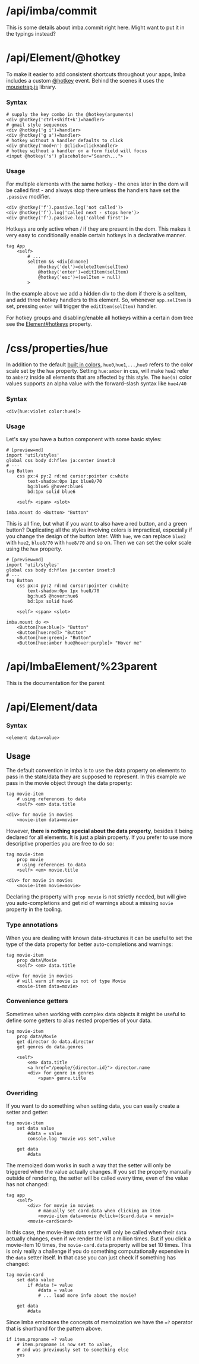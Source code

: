 # /api/imba/commit

This is some details about imba.commit right here. Might want to put it in the typings instead?

# /api/Element/@hotkey

To make it easier to add consistent shortcuts throughout your apps, Imba includes a custom [@hotkey](api) event. Behind the scenes it uses the [mousetrap.js](https://craig.is/killing/mice) library.

### Syntax

```imba
# supply the key combo in the @hotkey(arguments)
<div @hotkey('ctrl+shift+k')=handler>
# gmail style sequences
<div @hotkey('g i')=handler>
<div @hotkey('g a')=handler>
# hotkey without a handler defaults to click
<div @hotkey('mod+n') @click=clickHandler>
# hotkey without a handler on a form field will focus
<input @hotkey('s') placeholder="Search...">
```

### Usage

For multiple elements with the same hotkey - the ones later in the dom will be called first - and always stop there unless the handlers have set the `.passive` modifier.

```imba
<div @hotkey('f').passive.log('not called')>
<div @hotkey('f').log('called next - stops here')>
<div @hotkey('f').passive.log('called first')>
```

Hotkeys are only active when / if they are present in the dom. This makes it very easy to conditionally enable certain hotkeys in a declarative manner.

```imba
tag App
    <self>
        # ...
        selItem && <div[d:none]
            @hotkey('del')=deleteItem(selItem)
            @hotkey('enter')=editItem(selItem)
            @hotkey('esc')=(selItem = null)
        >
```
In the example above we add a hidden div to the dom if there is a selItem, and add three hotkey handlers to this element. So, whenever `app.selItem` is set, pressing `enter` will trigger the `editItem(selItem)` handler.

For hotkey groups and disabling/enable all hotkeys within a certain dom tree see the [Element#hotkeys](api) property.


# /css/properties/hue

In addition to the default [built in colors](/css/colors), `hue0`,`hue1`,`...`,`hue9` refers to the color scale set by the `hue` property. Setting `hue:amber` in css, will make `hue2` refer to `amber2` inside all elements that are affected by this style. The `hue(n)` color values supports an alpha value with the forward-slash syntax like `hue4/40`



### Syntax
```imba
<div[hue:violet color:hue4]>
```

### Usage

Let's say you have a button component with some basic styles:
```imba
# [preview=md]
import 'util/styles'
global css body d:hflex ja:center inset:0
# ---
tag Button
    css px:4 py:2 rd:md cursor:pointer c:white
        text-shadow:0px 1px blue8/70
        bg:blue5 @hover:blue6
        bd:1px solid blue6

    <self> <span> <slot>

imba.mount do <Button> "Button"
```
This is all fine, but what if you want to also have a red button, and a green button? Duplicating all the styles involving colors is impractical, especially if you change the design of the button later. With `hue`, we can replace `blue2` with `hue2`, `blue8/70` with `hue8/70` and so on. Then we can set the color scale using the `hue` property.

```imba
# [preview=md]
import 'util/styles'
global css body d:hflex ja:center inset:0
# ---
tag Button
    css px:4 py:2 rd:md cursor:pointer c:white
        text-shadow:0px 1px hue8/70
        bg:hue5 @hover:hue6
        bd:1px solid hue6
        
    <self> <span> <slot>

imba.mount do <>
    <Button[hue:blue]> "Button"
    <Button[hue:red]> "Button"
    <Button[hue:green]> "Button"
    <Button[hue:amber hue@hover:purple]> "Hover me"
```

# /api/ImbaElement/%23parent

This is the documentation for the parent

# /api/Element/data

### Syntax
```imba
<element data=value>
```
## Usage

The default convention in imba is to use the data property on elements to pass in the state/data they are supposed to represent. In this example we pass in the movie object through the data property:
```imba
tag movie-item
    # using references to data
    <self> <em> data.title

<div> for movie in movies
    <movie-item data=movie>
```


However, __there is nothing special about the data property__, besides it being declared for all elements. It is just a plain property. If you prefer to use more descriptive properties you are free to do so:

```imba
tag movie-item
    prop movie
    # using references to data
    <self> <em> movie.title

<div> for movie in movies
    <movie-item movie=movie>
```

Declaring the property with `prop movie` is not strictly needed, but will give you auto-completions and get rid of warnings about a missing `movie` property in the tooling.

### Type annotations

When you are dealing with known data-structures it can be useful to set the type of the data property for better auto-completions and warnings:

```imba
tag movie-item
    prop data\Movie
    <self> <em> data.title

<div> for movie in movies
    # will warn if movie is not of type Movie
    <movie-item data=movie>
```

### Convenience getters

Sometimes when working with complex data objects it might be useful to define some getters to alias nested properties of your data.

```imba
tag movie-item
    prop data\Movie
    get director do data.director
    get genres do data.genres

    <self>
        <em> data.title
        <a href="/people/{director.id}"> director.name
        <div> for genre in genres
            <span> genre.title
```

### Overriding

If you want to do something when setting data, you can easily create a setter and getter:
```imba
tag movie-item
    set data value
        #data = value
        console.log "movie was set",value
        
    get data
        #data
```
The memoized dom works in such a way that the setter will only be triggered when the value actually changes. If you set the property manually outside of rendering, the setter will be called every time, even of the value has not changed:
```imba
tag app
    <self>
        <div> for movie in movies
            # manually set card.data when clicking an item
            <movie-item data=movie @click=($card.data = movie)>
        <movie-card$card>
```
In this case, the movie-item data setter will only be called when their `data` actually changes, even if we render the list a million times. But if you click a movie-item 10 times, the `movie-card.data` property will be set 10 times. This is only really a challenge if you do something computationally expensive in the `data` setter itself. In that case you can just check if something has changed:
```imba
tag movie-card
    set data value
        if #data != value
            #data = value
            # ... load more info about the movie?
        
    get data
        #data
```
Since Imba embraces the concepts of memoization we have the `=?` operator that is shorthand for the pattern above.
```imba
if item.propname =? value
    # item.propname is now set to value,
    # and was previously set to something else
    yes
```